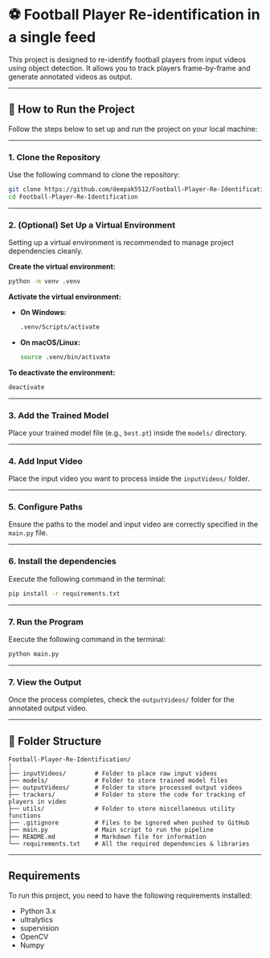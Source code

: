 # ⚽ Football Player Re-identification in a single feed

This project is designed to re-identify football players from input videos using object detection. It allows you to track players frame-by-frame and generate annotated videos as output.

---

## 🚀 How to Run the Project

Follow the steps below to set up and run the project on your local machine:

---

### 1. Clone the Repository

Use the following command to clone the repository:

```bash
git clone https://github.com/deepak5512/Football-Player-Re-Identification.git
cd Football-Player-Re-Identification
```

---

### 2. (Optional) Set Up a Virtual Environment

Setting up a virtual environment is recommended to manage project dependencies cleanly.

**Create the virtual environment:**

```bash
python -m venv .venv
```

**Activate the virtual environment:**

- **On Windows:**
    
    ```bash
    .venv/Scripts/activate
    ```
    
- **On macOS/Linux:**
    
    ```bash
    source .venv/bin/activate
    ```
    

**To deactivate the environment:**

```bash
deactivate
```

---

### 3. Add the Trained Model

Place your trained model file (e.g., `best.pt`) inside the `models/` directory.

---

### 4. Add Input Video

Place the input video you want to process inside the `inputVideos/` folder.

---

### 5. Configure Paths

Ensure the paths to the model and input video are correctly specified in the `main.py` file.

---

### 6. Install the dependencies

Execute the following command in the terminal:

```bash
pip install -r requirements.txt
```

---

### 7. Run the Program

Execute the following command in the terminal:

```bash
python main.py
```

---

### 7. View the Output

Once the process completes, check the `outputVideos/` folder for the annotated output video.

---

## 📁 Folder Structure

```
Football-Player-Re-Identification/
│
├── inputVideos/        # Folder to place raw input videos
├── models/             # Folder to store trained model files
├── outputVideos/       # Folder to store processed output videos
├── trackers/           # Folder to store the code for tracking of players in video
├── utils/              # Folder to store miscellaneous utility functions
├── .gitignore          # Files to be ignored when pushed to GitHub
├── main.py             # Main script to run the pipeline
├── README.md           # Markdown file for information
└── requirements.txt    # All the required dependencies & libraries
```

---

## Requirements
To run this project, you need to have the following requirements installed:
- Python 3.x
- ultralytics
- supervision
- OpenCV
- Numpy